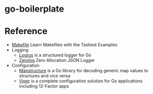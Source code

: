 # go-boilerplate

# Reference

- [Makefile] Learn Makefiles with the Tastiest Examples
- Logging
  - [Logrus] is a structured logger for Go
  - [Zerolog] Zero Allocation JSON Logger
- Configuration
  - [Mapstructure] is a Go library for decoding generic map values to structures and vice versa
  - [Viper] is a complete configuration solution for Go applications including 12-Factor apps

[//]: # (These are reference links used in the body of this note and get stripped out when the markdown processor does its job. There is no need to format nicely because it shouldn't be seen. Thanks SO - http://stackoverflow.com/questions/4823468/store-comments-in-markdown-syntax)

  [Logrus]: https://github.com/sirupsen/logrus
  [Makefile]: https://makefiletutorial.com
  [Mapstructure]: https://github.com/mitchellh/mapstructure
  [Viper]: https://github.com/spf13/viper
  [Zerolog]: https://github.com/rs/zerolog
